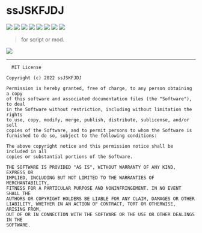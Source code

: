 # ssJSKFJDJ

[![](https://img.shields.io/badge/License-MIT-black)](https://github.com/ssJSKFJDJ/.github/blob/main/LICENSE)
[![](https://img.shields.io/badge/Dice%20script-2-orange)](https://github.com/ssJSKFJDJ/plugin)
[![](https://img.shields.io/badge/Dice%20mod-3-orange)](https://github.com/search?q=topic%3Adice-mod+org%3AssJSKFJDJ+fork%3Atrue&type=repositories)
[![](https://img.shields.io/badge/PublicDeck-3-orange)](https://github.com/ssJSKFJDJ/PublicDeck)
[![](https://img.shields.io/badge/Lua%20Module-1-orange)](https://github.com/search?q=topic%3Alua-module+fork%3Atrue+org%3AssJSKFJDJ&type=Repositories)
[![](https://img.shields.io/badge/Docs-passing-green)](https://cypress0522.github.io/ssJSKFJDJ)
[![](https://img.shields.io/badge/team-Dice!-black)](https://github.com/orgs/ssJSKFJDJ/teams/dice/repositories)
[![](https://img.shields.io/badge/team-OlivaOS-black)](https://github.com/orgs/ssJSKFJDJ/teams/olivaos/repositories)

> for script or mod.

<img src="https://ghchart.rshah.org/cypress0522" />

***

```
  MIT License

Copyright (c) 2022 ssJSKFJDJ

Permission is hereby granted, free of charge, to any person obtaining a copy
of this software and associated documentation files (the "Software"), to deal
in the Software without restriction, including without limitation the rights
to use, copy, modify, merge, publish, distribute, sublicense, and/or sell
copies of the Software, and to permit persons to whom the Software is
furnished to do so, subject to the following conditions:

The above copyright notice and this permission notice shall be included in all
copies or substantial portions of the Software.

THE SOFTWARE IS PROVIDED "AS IS", WITHOUT WARRANTY OF ANY KIND, EXPRESS OR
IMPLIED, INCLUDING BUT NOT LIMITED TO THE WARRANTIES OF MERCHANTABILITY,
FITNESS FOR A PARTICULAR PURPOSE AND NONINFRINGEMENT. IN NO EVENT SHALL THE
AUTHORS OR COPYRIGHT HOLDERS BE LIABLE FOR ANY CLAIM, DAMAGES OR OTHER
LIABILITY, WHETHER IN AN ACTION OF CONTRACT, TORT OR OTHERWISE, ARISING FROM,
OUT OF OR IN CONNECTION WITH THE SOFTWARE OR THE USE OR OTHER DEALINGS IN THE
SOFTWARE.
```

